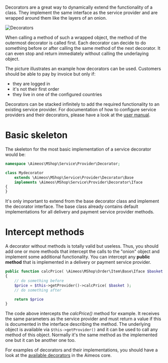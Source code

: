Decorators are a great way to dynamically extend the functionality of a class. They implement the same interface as the service provider and are wrapped around them like the layers of an onion.

![Decorators](Aimeos-decorators.png)

When calling a method of such a wrapped object, the method of the outermost decorator is called first. Each decorator can decide to do something before or after calling the same method of the next decorator. It can even stop and return immediately without calling the underlaying object.

The picture illustrates an example how decorators can be used. Customers should be able to pay by invoice but only if:

* they are logged in
* it's not their first order
* they live in one of the configured countries

Decorators can be stacked infinitely to add the required functionality to an existing service provider. For documentation of how to configure service providers and their decorators, please have a look at the [user manual](../../manual/service-details.md).

# Basic skeleton

The skeleton for the most basic implementation of a service decorator would be:

```php
namespace \Aimeos\MShop\Service\Provider\Decorator;

class Mydecorator
    extends \Aimeos\MShop\Service\Provider\Decorator\Base
    implements \Aimeos\MShop\Service\Provider\Decorator\Iface
{
}
```

It's only important to extend from the base decorator class and implement the decorator interface. The base class already contains default implementations for all delivery and payment service provider methods.

# Intercept methods

A decorator without methods is totally valid but useless. Thus, you should add one or more methods that intercept the calls to the "onion" object and implement some additional functionality. You can intercept any **public method** that is implemented in a delivery or payment service provider.

```php
public function calcPrice( \Aimeos\MShop\Order\Item\Base\Iface $basket ) : \Aimeos\MShop\Price\Item\Iface
{
    // do something before
    $price = $this->getProvider()->calcPrice( $basket );
    // do something after

    return $price
}
```

The code above intercepts the *calcPrice()* method for example. It receives the same parameters as the service provider and must return a value if this is documented in the interface describing the method. The underlying object is available via `$this->getProvider()` and it can be used to call any method of this object. Normally it's the same method as the implemented one but it can be another one too.

For examples of decorators and their implementations, you should have a look at the [available decorators](https://github.com/aimeos/aimeos-core/tree/master/src/MShop/Service/Provider/Decorator) in the Aimeos core.
